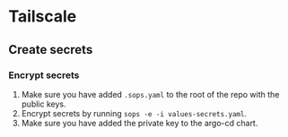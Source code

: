 
# Tailscale

## Create secrets

### Encrypt secrets
1. Make sure you have added `.sops.yaml` to the root of the repo with the public keys.
2. Encrypt secrets by running `sops -e -i values-secrets.yaml`.
3. Make sure you have added the private key to the argo-cd chart.
